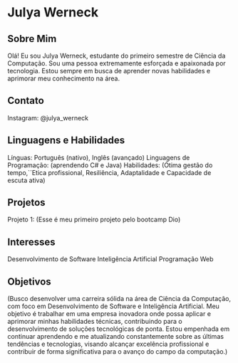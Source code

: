 # Julya Werneck

## Sobre Mim
Olá! Eu sou Julya Werneck, estudante do primeiro semestre de Ciência da Computação. Sou uma pessoa extremamente esforçada e apaixonada por tecnologia. Estou sempre em busca de aprender novas habilidades e aprimorar meu conhecimento na área.

## Contato
Instagram: @julya_werneck

## Linguagens e Habilidades
Línguas: Português (nativo), Inglês (avançado)
Linguagens de Programação: (aprendendo C# e Java)
Habilidades: (Ótima gestão do tempo,`´Etica profissional, Resiliência, Adaptalidade e Capacidade de escuta ativa)

## Projetos
Projeto 1: (Esse é meu primeiro projeto pelo bootcamp Dio)

## Interesses
Desenvolvimento de Software
Inteligência Artificial
Programação Web

## Objetivos
(Busco desenvolver uma carreira sólida na área de Ciência da Computação, com foco em Desenvolvimento de Software e Inteligência Artificial. Meu objetivo é trabalhar em uma empresa inovadora onde possa aplicar e aprimorar minhas habilidades técnicas, contribuindo para o desenvolvimento de soluções tecnológicas de ponta. Estou empenhada em continuar aprendendo e me atualizando constantemente sobre as últimas tendências e tecnologias, visando alcançar excelência profissional e contribuir de forma significativa para o avanço do campo da computação.)
